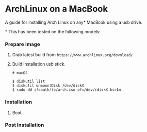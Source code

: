 # ArchLinux on a MacBook
A guide for installing Arch Linux on any* MacBook using a usb drive.

\* This has been tested on the following models:

### Prepare image

1. Grab latest build from `https://www.archlinux.org/download/`
2. Build installation usb stick.

    ```
    # macOS

    $ diskutil list
    $ diskutil unmountDisk /dev/diskX
    $ sudo dd if=path/to/arch.iso of=/dev/rdiskX bs=1m
    ```

### Installation

1. Boot

### Post Installation
